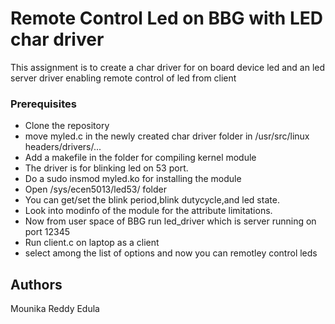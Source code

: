 # Remote Control Led on BBG with LED char driver 

This assignment is to create a char driver for on board device led and an led  server driver enabling remote control of led from client 

### Prerequisites

* Clone the repository 
* move myled.c in the newly created char driver folder in /usr/src/linux headers/drivers/... 
* Add a makefile in the folder for compiling kernel module
* The driver is for blinking led on 53 port.
* Do a sudo insmod myled.ko for installing the module
* Open /sys/ecen5013/led53/ folder
* You can get/set the blink period,blink dutycycle,and led state.
* Look into modinfo of the module for the attribute limitations.
* Now from user space of BBG run led_driver which is server running on port 12345
* Run client.c on laptop as a client 
* select  among the list of options and now you can remotley control leds

## Authors
Mounika Reddy Edula

